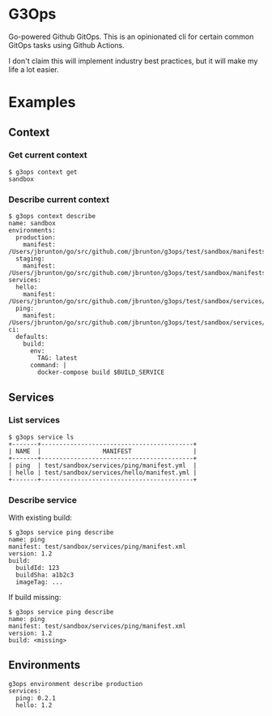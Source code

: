 # G3Ops

Go-powered Github GitOps. This is an opinionated cli for certain common GitOps tasks using Github Actions.

I don't claim this will implement industry best practices, but it will make my life a lot easier.

# Examples

## Context

### Get current context

    $ g3ops context get
    sandbox

### Describe current context

    $ g3ops context describe
    name: sandbox
    environments:
      production:
        manifest: /Users/jbrunton/go/src/github.com/jbrunton/g3ops/test/sandbox/manifests/production.yml
      staging:
        manifest: /Users/jbrunton/go/src/github.com/jbrunton/g3ops/test/sandbox/manifests/staging.yml
    services:
      hello:
        manifest: /Users/jbrunton/go/src/github.com/jbrunton/g3ops/test/sandbox/services/hello/manifest.yml
      ping:
        manifest: /Users/jbrunton/go/src/github.com/jbrunton/g3ops/test/sandbox/services/ping/manifest.yml
    ci:
      defaults:
        build:
          env:
            TAG: latest
          command: |
            docker-compose build $BUILD_SERVICE

## Services

### List services

    $ g3ops service ls
    +-------+------------------------------------------+
    | NAME  |                 MANIFEST                 |
    +-------+------------------------------------------+
    | ping  | test/sandbox/services/ping/manifest.yml  |
    | hello | test/sandbox/services/hello/manifest.yml |
    +-------+------------------------------------------+

### Describe service

With existing build:

    $ g3ops service ping describe
    name: ping
    manifest: test/sandbox/services/ping/manifest.xml
    version: 1.2
    build:
      buildId: 123
      buildSha: a1b2c3
      imageTag: ...

If build missing:

    $ g3ops service ping describe
    name: ping
    manifest: test/sandbox/services/ping/manifest.xml
    version: 1.2
    build: <missing> 

## Environments

    g3ops environment describe production
    services:
      ping: 0.2.1
      hello: 1.2

